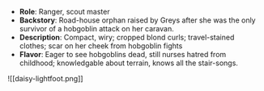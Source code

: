 - **Role**: Ranger, scout master
- **Backstory**: Road-house orphan raised by Greys after she was the only survivor of a hobgoblin attack on her caravan. 
- **Description**: Compact, wiry; cropped blond curls; travel-stained clothes; scar on her cheek from hobgoblin fights
- **Flavor**: Eager to see hobgoblins dead, still nurses hatred from childhood; knowledgable about terrain, knows all the stair-songs. 

![[daisy-lightfoot.png]]